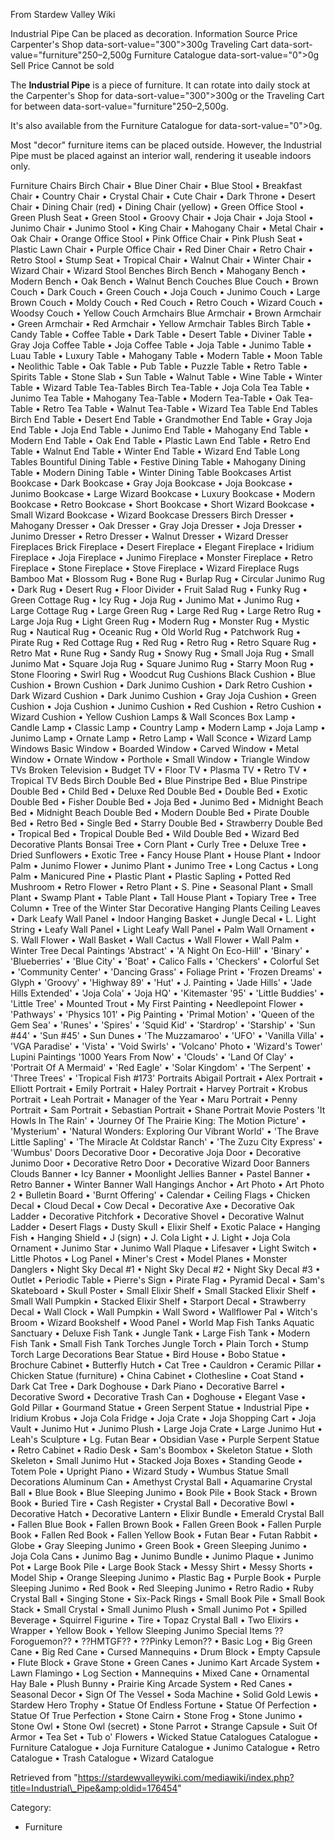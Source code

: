 From Stardew Valley Wiki

Industrial Pipe Can be placed as decoration. Information Source Price Carpenter's Shop data-sort-value="300"&gt;300g Traveling Cart data-sort-value="furniture"250–2,500g Furniture Catalogue data-sort-value="0"&gt;0g Sell Price Cannot be sold

The **Industrial Pipe** is a piece of furniture. It can rotate into daily stock at the Carpenter's Shop for data-sort-value="300"&gt;300g or the Traveling Cart for between data-sort-value="furniture"250–2,500g.

It's also available from the Furniture Catalogue for data-sort-value="0"&gt;0g.

Most "decor" furniture items can be placed outside. However, the Industrial Pipe must be placed against an interior wall, rendering it useable indoors only.

Furniture Chairs Birch Chair • Blue Diner Chair • Blue Stool • Breakfast Chair • Country Chair • Crystal Chair • Cute Chair • Dark Throne • Desert Chair • Dining Chair (red) • Dining Chair (yellow) • Green Office Stool • Green Plush Seat • Green Stool • Groovy Chair • Joja Chair • Joja Stool • Junimo Chair • Junimo Stool • King Chair • Mahogany Chair • Metal Chair • Oak Chair • Orange Office Stool • Pink Office Chair • Pink Plush Seat • Plastic Lawn Chair • Purple Office Chair • Red Diner Chair • Retro Chair • Retro Stool • Stump Seat • Tropical Chair • Walnut Chair • Winter Chair • Wizard Chair • Wizard Stool Benches Birch Bench • Mahogany Bench • Modern Bench • Oak Bench • Walnut Bench Couches Blue Couch • Brown Couch • Dark Couch • Green Couch • Joja Couch • Junimo Couch • Large Brown Couch • Moldy Couch • Red Couch • Retro Couch • Wizard Couch • Woodsy Couch • Yellow Couch Armchairs Blue Armchair • Brown Armchair • Green Armchair • Red Armchair • Yellow Armchair Tables Birch Table • Candy Table • Coffee Table • Dark Table • Desert Table • Diviner Table • Gray Joja Coffee Table • Joja Coffee Table • Joja Table • Junimo Table • Luau Table • Luxury Table • Mahogany Table • Modern Table • Moon Table • Neolithic Table • Oak Table • Pub Table • Puzzle Table • Retro Table • Spirits Table • Stone Slab • Sun Table • Walnut Table • Wine Table • Winter Table • Wizard Table Tea-Tables Birch Tea-Table • Joja Cola Tea Table • Junimo Tea Table • Mahogany Tea-Table • Modern Tea-Table • Oak Tea-Table • Retro Tea Table • Walnut Tea-Table • Wizard Tea Table End Tables Birch End Table • Desert End Table • Grandmother End Table • Gray Joja End Table • Joja End Table • Junimo End Table • Mahogany End Table • Modern End Table • Oak End Table • Plastic Lawn End Table • Retro End Table • Walnut End Table • Winter End Table • Wizard End Table Long Tables Bountiful Dining Table • Festive Dining Table • Mahogany Dining Table • Modern Dining Table • Winter Dining Table Bookcases Artist Bookcase • Dark Bookcase • Gray Joja Bookcase • Joja Bookcase • Junimo Bookcase • Large Wizard Bookcase • Luxury Bookcase • Modern Bookcase • Retro Bookcase • Short Bookcase • Short Wizard Bookcase • Small Wizard Bookcase • Wizard Bookcase Dressers Birch Dresser • Mahogany Dresser • Oak Dresser • Gray Joja Dresser • Joja Dresser • Junimo Dresser • Retro Dresser • Walnut Dresser • Wizard Dresser Fireplaces Brick Fireplace • Desert Fireplace • Elegant Fireplace • Iridium Fireplace • Joja Fireplace • Junimo Fireplace • Monster Fireplace • Retro Fireplace • Stone Fireplace • Stove Fireplace • Wizard Fireplace Rugs Bamboo Mat • Blossom Rug • Bone Rug • Burlap Rug • Circular Junimo Rug • Dark Rug • Desert Rug • Floor Divider • Fruit Salad Rug • Funky Rug • Green Cottage Rug • Icy Rug • Joja Rug • Junimo Mat • Junimo Rug • Large Cottage Rug • Large Green Rug • Large Red Rug • Large Retro Rug • Large Joja Rug • Light Green Rug • Modern Rug • Monster Rug • Mystic Rug • Nautical Rug • Oceanic Rug • Old World Rug • Patchwork Rug • Pirate Rug • Red Cottage Rug • Red Rug • Retro Rug • Retro Square Rug • Retro Mat • Rune Rug • Sandy Rug • Snowy Rug • Small Joja Rug • Small Junimo Mat • Square Joja Rug • Square Junimo Rug • Starry Moon Rug • Stone Flooring • Swirl Rug • Woodcut Rug Cushions Black Cushion • Blue Cushion • Brown Cushion • Dark Junimo Cushion • Dark Retro Cushion • Dark Wizard Cushion • Dark Junimo Cushion • Gray Joja Cushion • Green Cushion • Joja Cushion • Junimo Cushion • Red Cushion • Retro Cushion • Wizard Cushion • Yellow Cushion Lamps &amp; Wall Sconces Box Lamp • Candle Lamp • Classic Lamp • Country Lamp • Modern Lamp • Joja Lamp • Junimo Lamp • Ornate Lamp • Retro Lamp • Wall Sconce • Wizard Lamp Windows Basic Window • Boarded Window • Carved Window • Metal Window • Ornate Window • Porthole • Small Window • Triangle Window TVs Broken Television • Budget TV • Floor TV • Plasma TV • Retro TV • Tropical TV Beds Birch Double Bed • Blue Pinstripe Bed • Blue Pinstripe Double Bed • Child Bed • Deluxe Red Double Bed • Double Bed • Exotic Double Bed • Fisher Double Bed • Joja Bed • Junimo Bed • Midnight Beach Bed • Midnight Beach Double Bed • Modern Double Bed • Pirate Double Bed • Retro Bed • Single Bed • Starry Double Bed • Strawberry Double Bed • Tropical Bed • Tropical Double Bed • Wild Double Bed • Wizard Bed Decorative Plants Bonsai Tree • Corn Plant • Curly Tree • Deluxe Tree • Dried Sunflowers • Exotic Tree • Fancy House Plant • House Plant • Indoor Palm • Junimo Flower • Junimo Plant • Junimo Tree • Long Cactus • Long Palm • Manicured Pine • Plastic Plant • Plastic Sapling • Potted Red Mushroom • Retro Flower • Retro Plant • S. Pine • Seasonal Plant • Small Plant • Swamp Plant • Table Plant • Tall House Plant • Topiary Tree • Tree Column • Tree of the Winter Star Decorative Hanging Plants Ceiling Leaves • Dark Leafy Wall Panel • Indoor Hanging Basket • Jungle Decal • L. Light String • Leafy Wall Panel • Light Leafy Wall Panel • Palm Wall Ornament • S. Wall Flower • Wall Basket • Wall Cactus • Wall Flower • Wall Palm • Winter Tree Decal Paintings 'Abstract' • 'A Night On Eco-Hill' • 'Binary' • 'Blueberries' • 'Blue City' • 'Boat' • Calico Falls • 'Checkers' • Colorful Set • 'Community Center' • 'Dancing Grass' • Foliage Print • 'Frozen Dreams' • Glyph • 'Groovy' • 'Highway 89' • 'Hut' • J. Painting • 'Jade Hills' • 'Jade Hills Extended' • 'Joja Cola' • 'Joja HQ' • 'Kitemaster '95' • 'Little Buddies' • 'Little Tree' • Mounted Trout • My First Painting • Needlepoint Flower • 'Pathways' • 'Physics 101' • Pig Painting • 'Primal Motion' • 'Queen of the Gem Sea' • 'Runes' • 'Spires' • 'Squid Kid' • 'Stardrop' • 'Starship' • 'Sun #44' • 'Sun #45' • Sun Dunes • 'The Muzzamaroo' • 'UFO' • 'Vanilla Villa' • 'VGA Paradise' • 'Vista' • 'Void Swirls' • 'Volcano' Photo • 'Wizard's Tower' Lupini Paintings '1000 Years From Now' • 'Clouds' • 'Land Of Clay' • 'Portrait Of A Mermaid' • 'Red Eagle' • 'Solar Kingdom' • 'The Serpent' • 'Three Trees' • 'Tropical Fish #173' Portraits Abigail Portrait • Alex Portrait • Elliott Portrait • Emily Portrait • Haley Portrait • Harvey Portrait • Krobus Portrait • Leah Portrait • Manager of the Year • Maru Portrait • Penny Portrait • Sam Portrait • Sebastian Portrait • Shane Portrait Movie Posters 'It Howls In The Rain' • 'Journey Of The Prairie King: The Motion Picture' • 'Mysterium' • 'Natural Wonders: Exploring Our Vibrant World' • 'The Brave Little Sapling' • 'The Miracle At Coldstar Ranch' • 'The Zuzu City Express' • 'Wumbus' Doors Decorative Door • Decorative Joja Door • Decorative Junimo Door • Decorative Retro Door • Decorative Wizard Door Banners Clouds Banner • Icy Banner • Moonlight Jellies Banner • Pastel Banner • Retro Banner • Winter Banner Wall Hangings Anchor • Art Photo • Art Photo 2 • Bulletin Board • 'Burnt Offering' • Calendar • Ceiling Flags • Chicken Decal • Cloud Decal • Cow Decal • Decorative Axe • Decorative Oak Ladder • Decorative Pitchfork • Decorative Shovel • Decorative Walnut Ladder • Desert Flags • Dusty Skull • Elixir Shelf • Exotic Palace • Hanging Fish • Hanging Shield • J (sign) • J. Cola Light • J. Light • Joja Cola Ornament • Junimo Star • Junimo Wall Plaque • Lifesaver • Light Switch • Little Photos • Log Panel • Miner's Crest • Model Planes • Monster Danglers • Night Sky Decal #1 • Night Sky Decal #2 • Night Sky Decal #3 • Outlet • Periodic Table • Pierre's Sign • Pirate Flag • Pyramid Decal • Sam's Skateboard • Skull Poster • Small Elixir Shelf • Small Stacked Elixir Shelf • Small Wall Pumpkin • Stacked Elixir Shelf • Starport Decal • Strawberry Decal • Wall Clock • Wall Pumpkin • Wall Sword • Wallflower Pal • Witch's Broom • Wizard Bookshelf • Wood Panel • World Map Fish Tanks Aquatic Sanctuary • Deluxe Fish Tank • Jungle Tank • Large Fish Tank • Modern Fish Tank • Small Fish Tank Torches Jungle Torch • Plain Torch • Stump Torch Large Decorations Bear Statue • Bird House • Bobo Statue • Brochure Cabinet • Butterfly Hutch • Cat Tree • Cauldron • Ceramic Pillar • Chicken Statue (furniture) • China Cabinet • Clothesline • Coat Stand • Dark Cat Tree • Dark Doghouse • Dark Piano • Decorative Barrel • Decorative Sword • Decorative Trash Can • Doghouse • Elegant Vase • Gold Pillar • Gourmand Statue • Green Serpent Statue • Industrial Pipe • Iridium Krobus • Joja Cola Fridge • Joja Crate • Joja Shopping Cart • Joja Vault • Junimo Hut • Junimo Plush • Large Joja Crate • Large Junimo Hut • Leah's Sculpture • Lg. Futan Bear • Obsidian Vase • Purple Serpent Statue • Retro Cabinet • Radio Desk • Sam's Boombox • Skeleton Statue • Sloth Skeleton • Small Junimo Hut • Stacked Joja Boxes • Standing Geode • Totem Pole • Upright Piano • Wizard Study • Wumbus Statue Small Decorations Aluminum Can • Amethyst Crystal Ball • Aquamarine Crystal Ball • Blue Book • Blue Sleeping Junimo • Book Pile • Book Stack • Brown Book • Buried Tire • Cash Register • Crystal Ball • Decorative Bowl • Decorative Hatch • Decorative Lantern • Elixir Bundle • Emerald Crystal Ball • Fallen Blue Book • Fallen Brown Book • Fallen Green Book • Fallen Purple Book • Fallen Red Book • Fallen Yellow Book • Futan Bear • Futan Rabbit • Globe • Gray Sleeping Junimo • Green Book • Green Sleeping Junimo • Joja Cola Cans • Junimo Bag • Junimo Bundle • Junimo Plaque • Junimo Pot • Large Book Pile • Large Book Stack • Messy Shirt • Messy Shorts • Model Ship • Orange Sleeping Junimo • Plastic Bag • Purple Book • Purple Sleeping Junimo • Red Book • Red Sleeping Junimo • Retro Radio • Ruby Crystal Ball • Singing Stone • Six-Pack Rings • Small Book Pile • Small Book Stack • Small Crystal • Small Junimo Plush • Small Junimo Pot • Spilled Beverage • Squirrel Figurine • Tire • Topaz Crystal Ball • Two Elixirs • Wrapper • Yellow Book • Yellow Sleeping Junimo Special Items ??Foroguemon?? • ??HMTGF?? • ??Pinky Lemon?? • Basic Log • Big Green Cane • Big Red Cane • Cursed Mannequins • Drum Block • Empty Capsule • Flute Block • Grave Stone • Green Canes • Junimo Kart Arcade System • Lawn Flamingo • Log Section • Mannequins • Mixed Cane • Ornamental Hay Bale • Plush Bunny • Prairie King Arcade System • Red Canes • Seasonal Decor • Sign Of The Vessel • Soda Machine • Solid Gold Lewis • Stardew Hero Trophy • Statue Of Endless Fortune • Statue Of Perfection • Statue Of True Perfection • Stone Cairn • Stone Frog • Stone Junimo • Stone Owl • Stone Owl (secret) • Stone Parrot • Strange Capsule • Suit Of Armor • Tea Set • Tub o' Flowers • Wicked Statue Catalogues Catalogue • Furniture Catalogue • Joja Furniture Catalogue • Junimo Catalogue • Retro Catalogue • Trash Catalogue • Wizard Catalogue

Retrieved from "https://stardewvalleywiki.com/mediawiki/index.php?title=Industrial\_Pipe&amp;oldid=176454"

Category:

- Furniture